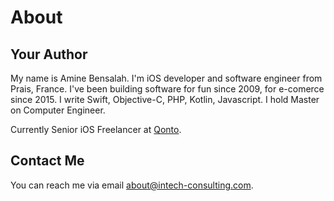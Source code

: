 # About


## Your Author

My name is Amine Bensalah. I'm iOS developer and software engineer from Prais, France. I've been building software for fun since 2009, for e-comerce since 2015. I write Swift, Objective-C, PHP, Kotlin, Javascript. I hold Master on Computer Engineer.

Currently Senior iOS Freelancer at [Qonto](https://qonto.com).

## Contact Me

You can reach me via email [about@intech-consulting.com](about@intech-consulting.com).